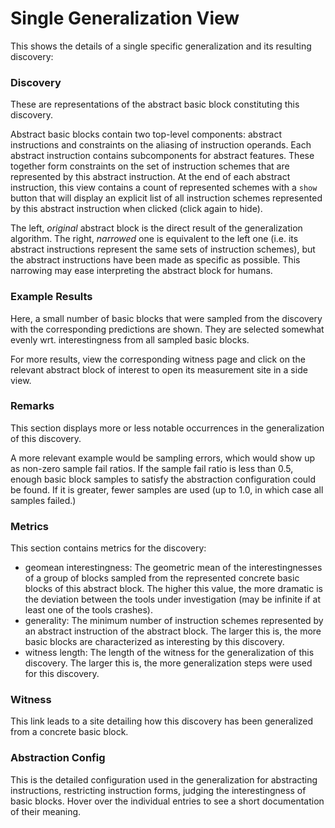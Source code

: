 # Single Generalization View

This shows the details of a single specific generalization and its resulting discovery:


### Discovery
These are representations of the abstract basic block constituting this discovery.

Abstract basic blocks contain two top-level components: abstract instructions and constraints on the aliasing of instruction operands.
Each abstract instruction contains subcomponents for abstract features.
These together form constraints on the set of instruction schemes that are represented by this abstract instruction.
At the end of each abstract instruction, this view contains a count of represented schemes with a `show` button that will display an explicit list of all instruction schemes represented by this abstract instruction when clicked (click again to hide).

The left, *original* abstract block is the direct result of the generalization algorithm.
The right, *narrowed* one is equivalent to the left one (i.e. its abstract instructions represent the same sets of instruction schemes), but the abstract instructions have been made as specific as possible.
This narrowing may ease interpreting the abstract block for humans.

### Example Results
Here, a small number of basic blocks that were sampled from the discovery with the corresponding predictions are shown.
They are selected somewhat evenly wrt. interestingness from all sampled basic blocks.

For more results, view the corresponding witness page and click on the relevant abstract block of interest to open its measurement site in a side view.

### Remarks
This section displays more or less notable occurrences in the generalization of this discovery.

A more relevant example would be sampling errors, which would show up as non-zero sample fail ratios.
If the sample fail ratio is less than 0.5, enough basic block samples to satisfy the abstraction configuration could be found.
If it is greater, fewer samples are used (up to 1.0, in which case all samples failed.)

### Metrics

This section contains metrics for the discovery:

  - geomean interestingness: The geometric mean of the interestingnesses of a group of blocks sampled from the represented concrete basic blocks of this abstract block.
    The higher this value, the more dramatic is the deviation between the tools under investigation (may be infinite if at least one of the tools crashes).
  - generality: The minimum number of instruction schemes represented by an abstract instruction of the abstract block.
    The larger this is, the more basic blocks are characterized as interesting by this discovery.
  - witness length: The length of the witness for the generalization of this discovery.
    The larger this is, the more generalization steps were used for this discovery.


### Witness
This link leads to a site detailing how this discovery has been generalized from a concrete basic block.


### Abstraction Config

This is the detailed configuration used in the generalization for abstracting instructions, restricting instruction forms, judging the interestingness of basic blocks.
Hover over the individual entries to see a short documentation of their meaning.


